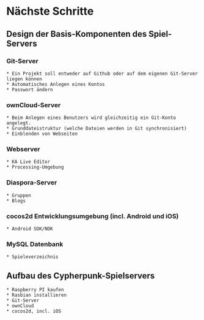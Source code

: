 # Nächste Schritte
## Design der Basis-Komponenten des Spiel-Servers
### Git-Server
	* Ein Projekt soll entweder auf Github oder auf dem eigenen Git-Server liegen können
	* Automatisches Anlegen eines Kontos
	* Passwort ändern
### ownCloud-Server
	* Beim Anlegen eines Benutzers wird gleichzeitig ein Git-Konto angelegt.
	* Grunddateistruktur (welche Dateien werden in Git synchronisiert)
	* Einblenden von Webseiten
### Webserver
	* KA Live Editor
	* Processing-Umgebung
### Diaspora-Server
    * Gruppen
    * Blogs
### cocos2d Entwicklungsumgebung (incl. Android und iOS)
	* Android SDK/NDK
### MySQL Datenbank
    * Spieleverzeichnis


## Aufbau des Cypherpunk-Spielservers
	* Raspberry PI kaufen
	* Rasbian installieren 
	* Git-Server
	* ownCloud
	* cocos2d, incl. iOS
